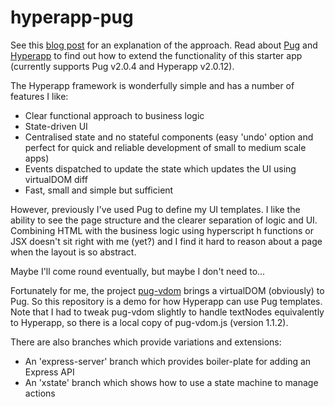 # hyperapp-pug
See this [blog post](https://dev.to/johnkazer/hyperapp-with-pug-templates-517e) for an explanation of the approach.
Read about [Pug](https://pugjs.org/api/getting-started.html) and [Hyperapp](https://github.com/jorgebucaran/hyperapp) to find out how to extend the functionality of this starter app (currently supports Pug v2.0.4 and Hyperapp v2.0.12).

The Hyperapp framework is wonderfully simple and has a number of features I like:

* Clear functional approach to business logic
* State-driven UI
* Centralised state and no stateful components (easy 'undo' option and perfect for quick and reliable development of small to medium scale apps)
* Events dispatched to update the state which updates the UI using virtualDOM diff
* Fast, small and simple but sufficient

However, previously I've used Pug to define my UI templates. I like the ability to see the page structure and the clearer separation of logic and UI. Combining HTML with the business logic using hyperscript h functions or JSX doesn't sit right with me (yet?) and I find it hard to reason about a page when the layout is so abstract.

Maybe I'll come round eventually, but maybe I don't need to...

Fortunately for me, the project [pug-vdom](https://github.com/batiste/pug-vdom) brings a virtualDOM (obviously) to Pug. So this repository is a demo for how Hyperapp can use Pug templates. Note that I had to tweak pug-vdom slightly to handle textNodes equivalently to Hyperapp, so there is a local copy of pug-vdom.js (version 1.1.2).

There are also branches which provide variations and extensions:
* An 'express-server' branch which provides boiler-plate for adding an Express API
* An 'xstate' branch which shows how to use a state machine to manage actions
